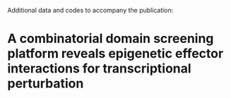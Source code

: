 Additional data and codes to accompany the publication: 
# A combinatorial domain screening platform reveals epigenetic effector interactions for transcriptional perturbation

